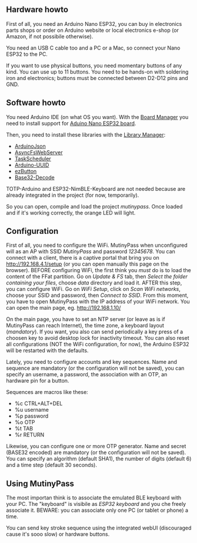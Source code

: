 ## Hardware howto

First of all, you need an Arduino Nano ESP32, you can buy in electronics parts shops or order on Arduino website or local electronics e-shop (or Amazon, if not possibile otherwise).

You need an USB C cable too and a PC or a Mac, so connect your Nano ESP32 to the PC.

If you want to use physical buttons, you need momentary buttons of any kind. You can use up to 11 buttons. You need to be hands-on with soldering iron and electronics; buttons must be connected between D2-D12 pins and GND.

## Software howto

You need Arduino IDE (on what OS you want). With the [Board Manager](https://support.arduino.cc/hc/en-us/articles/360016119519-Add-boards-to-Arduino-IDE) you need to install support for [Aduino Nano ESP32 board](https://docs.arduino.cc/tutorials/nano-esp32/getting-started-nano-esp32/).

Then, you need to install these libraries with the [Library Manager](https://docs.arduino.cc/software/ide-v1/tutorials/installing-libraries/):
 * [ArduinoJson](https://github.com/bblanchon/ArduinoJson)
 * [AsyncFsWebServer](https://github.com/cotestatnt/async-esp-fs-webserver)
 * [TaskScheduler](https://github.com/arkhipenko/TaskScheduler)
 * [Arduino-UUID](https://github.com/RobTillaart/UUID)
 * [ezButton](https://github.com/ArduinoGetStarted/button)
 * [Base32-Decode](https://github.com/dirkx/Arduino-Base32-Decode)

TOTP-Arduino and ESP32-NimBLE-Keyboard are not needed because are already integrated in the project (for now, temporarily).

So you can open, compile and load the project *mutinypass*. Once loaded and if it's working correctly, the orange LED will light.

## Configuration

First of all, you need to configure the WiFi. MutinyPass when unconfigured will as an AP with SSID *MutinyPass* and password *12345678*. You can connect with a client, there is a captive portal that bring you on http://192.168.4.1/setup (or you can open manually this page on the browser).
BEFORE configuring WiFi, the first think you *must* do is to load the content of the FFat partition. Go on *Update & FS* tab, then *Select the folder containing your files*, choose *data* directory and load it.
AFTER this step, you can configure WiFi. Go on *WiFi Setup*, click on *Scan WiFi networks*, choose your SSID and password, then *Connect to SSID*. From this moment, you have to open MutinyPass with the IP address of your WiFi network. You can open the main page, eg. http://192.168.1.10/

On the main page, you have to set an NTP server (or leave as is if MutinyPass can reach Internet), the time zone, a keyboard layout (*mandatory*). If you want, you also can send periodically a key press of a choosen key to avoid desktop lock for inactivity timeout. 
You can also reset all configurations (NOT the WiFi configuration, for now), the Arduino ESP32 will be restarted with the defaults.

Lately, you need to configure accounts and key sequences. Name and sequence are mandatory (or the configuration will not be saved), you can specify an username, a password, the association with an OTP, an hardware pin for a button.

Sequences are macros like these:
 * %c CTRL+ALT+DEL
 * %u username
 * %p password
 * %o OTP
 * %t TAB
 * %r RETURN

Likewise, you can configure one or more OTP generator. Name and secret (BASE32 encoded) are mandatory (or the configuration will not be saved). You can specify an algorithm (default SHA1), the number of digits (default 6) and a time step (default 30 seconds).

## Using MutinyPass

The most importan think is to associate the emulated BLE keyboard with your PC. The "keyboard" is visibile as *ESP32 keyboard* and you che freely associate it. BEWARE: you can associate only one PC (or tablet or phone) a time.

You can send key stroke sequence using the integrated webUI (discouraged cause it's sooo slow) or hardware buttons.
